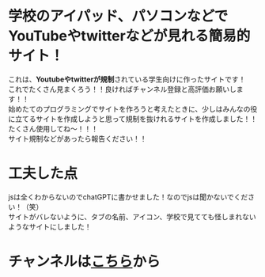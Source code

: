 # 学校のアイパッド、パソコンなどでYouTubeやtwitterなどが見れる簡易的サイト！
これは、**Youtubeやtwitterが規制**されている学生向けに作ったサイトです！
<br>
これでたくさん見まくろう！！良ければチャンネル登録と高評価お願いします！！
<br>
始めたてのプログラミングでサイトを作ろうと考えたときに、少しはみんなの役に立てるサイトを作成しようと思って規制を抜けれるサイトを作成しました！！たくさん使用してね～！！！
<br>
サイト規制などがあったら報告ください！！

# 工夫した点
jsは全くわからないのでchatGPTに書かせました！なのでjsは聞かないでください！（笑）
<br>
サイトがバレないように、タブの名前、アイコン、学校で見てても怪しまれないようなサイトにしました！

<h1>チャンネルは<a href="https://www.youtube.com/@Fokey_yukkuri">こちら</a>から</h1>
